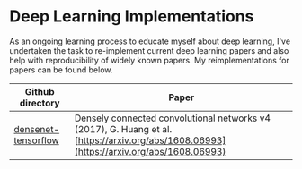 # Deep Learning Implementations

As an ongoing learning process to educate myself about deep learning, I've undertaken the task to re-implement current deep learning papers and also help with reproducibility of widely known papers.  My reimplementations for papers can be found below.

| Github directory | Paper |
| --- | --- |
| [densenet-tensorflow](https://github.com/vsuthichai/deep-learning-implementations/tree/master/densenet-tensorflow) |  Densely connected convolutional networks v4 (2017), G. Huang et al. [https://arxiv.org/abs/1608.06993](https://arxiv.org/abs/1608.06993) |

